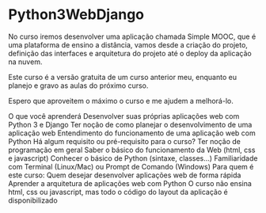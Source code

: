 # Python3WebDjango

No curso iremos desenvolver uma aplicação chamada Simple MOOC, que é uma plataforma de ensino a distância, vamos desde a criação do projeto, definição das interfaces e arquitetura do projeto até o deploy da aplicação na nuvem.

Este curso é a versão gratuita de um curso anterior meu, enquanto eu planejo e gravo as aulas do próximo curso.

Espero que aproveitem o máximo o curso e me ajudem a melhorá-lo.

O que você aprenderá
Desenvolver suas próprias aplicações web com Python 3 e Django
Ter noção de como planejar o desenvolvimento de uma aplicação web
Entendimento do funcionamento de uma aplicação web com Python
Há algum requisito ou pré-requisito para o curso?
Ter noção de programação em geral
Saber o básico do funcionamento da Web (html, css e javascript)
Conhecer o básico de Python (sintaxe, classes...)
Familiaridade com Terminal (Linux/Mac) ou Prompt de Comando (Windows)
Para quem é este curso:
Quem desejar desenvolver aplicações web de forma rápida
Aprender a arquitetura de aplicações web com Python
O curso não ensina html, css ou javascript, mas todo o código do layout da aplicação é disponibilizado
